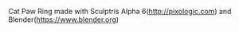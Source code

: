Cat Paw Ring made with Sculptris Alpha 6(http://pixologic.com) and Blender(https://www.blender.org)
